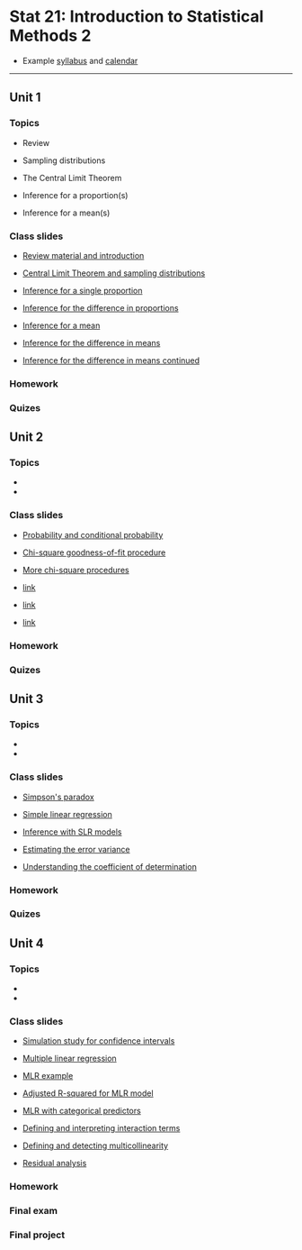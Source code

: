 # Stat 21: Introduction to Statistical Methods 2

* Example [syllabus](https://dr-suz.github.io/Stat21/Stat21_S22/S22-Syllabus.pdf) and [calendar](https://dr-suz.github.io/Stat21/Stat21_S22/S22-Student-Calendar.pdf) 

  
***

## Unit 1

### Topics 

* Review 

* Sampling distributions 

* The Central Limit Theorem

* Inference for a proportion(s)

* Inference for a mean(s)

### Class slides 

* [Review material and introduction](https://dr-suz.github.io/Stat21/Review-part1.html)

* [Central Limit Theorem and sampling distributions](https://dr-suz.github.io/Stat21/class2-part2.html)

* [Inference for a single proportion](https://dr-suz.github.io/Stat21/class2-part3.html)

* [Inference for the difference in proportions](https://dr-suz.github.io/Stat21/week3-part0.html)

* [Inference for a mean](https://dr-suz.github.io/Stat21/week3-part1.html)

* [Inference for the difference in means](https://dr-suz.github.io/Stat21/week3-part2.html)

* [Inference for the difference in means continued](https://dr-suz.github.io/Stat21/week3-part3.html)

### Homework 


### Quizes 


## Unit 2  

### Topics 

*  

*  

### Class slides 

* [Probability and conditional probability](https://dr-suz.github.io/Stat21/week4-part1.html)

* [Chi-square goodness-of-fit procedure](https://dr-suz.github.io/Stat21/week4-part2.html)

* [More chi-square procedures](https://dr-suz.github.io/Stat21/week5-part1.html)

* [link](https://dr-suz.github.io/Stat21/week5-part2.html)

* [link](https://dr-suz.github.io/Stat21/week5-part3.html)

* [link](https://dr-suz.github.io/Stat21/week6-part1.html)


### Homework 


### Quizes 


## Unit 3 

### Topics 

*  

*  

### Class slides  

* [Simpson's paradox](https://dr-suz.github.io/Stat21/week8-part1.html)

* [Simple linear regression](https://dr-suz.github.io/Stat21/week8-part2.html)

* [Inference with SLR models](https://dr-suz.github.io/Stat21/week9-part1.html)

* [Estimating the error variance](https://dr-suz.github.io/Stat21/week9-part2.html)

* [Understanding the coefficient of determination](https://dr-suz.github.io/Stat21/week9-part3.html)

### Homework 


### Quizes 


## Unit 4 

### Topics 

*  

*  

### Class slides 

* [Simulation study for confidence intervals](https://dr-suz.github.io/Stat21/week10-part1.html)

* [Multiple linear regression](https://dr-suz.github.io/Stat21/week11-part1.html)

* [MLR example](https://dr-suz.github.io/Stat21/week11-part2.html)

* [Adjusted R-squared for MLR model](https://dr-suz.github.io/Stat21/week11-part3.html)

* [MLR with categorical predictors](https://dr-suz.github.io/Stat21/week11-part4.html)

* [Defining and interpreting interaction terms](https://dr-suz.github.io/Stat21/week12-part1.html)

* [Defining and detecting multicollinearity](https://dr-suz.github.io/Stat21/week12-part2.html)

* [Residual analysis](https://dr-suz.github.io/Stat21/week12-part3.html)

### Homework 


### Final exam


### Final project 